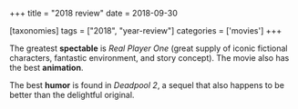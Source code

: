 +++
title = "2018 review"
date = 2018-09-30

[taxonomies]
tags = ["2018", "year-review"]
categories = ['movies']
+++

The greatest **spectable** is *Real Player One* (great supply of
iconic fictional characters, fantastic environment, and story concept).
The movie also has the best **animation**.

The best **humor** is found in *Deadpool 2*,
a sequel that also happens to be better than the delightful original.
